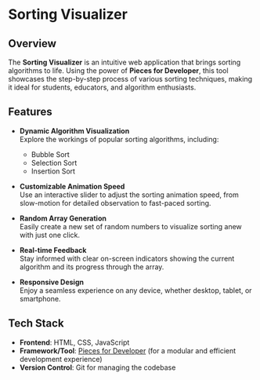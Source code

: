 # Sorting Visualizer

## Overview
The **Sorting Visualizer** is an intuitive web application that brings sorting algorithms to life. Using the power of **Pieces for Developer**, this tool showcases the step-by-step process of various sorting techniques, making it ideal for students, educators, and algorithm enthusiasts.

## Features
- **Dynamic Algorithm Visualization**  
  Explore the workings of popular sorting algorithms, including:
  - Bubble Sort  
  - Selection Sort  
  - Insertion Sort  

- **Customizable Animation Speed**  
  Use an interactive slider to adjust the sorting animation speed, from slow-motion for detailed observation to fast-paced sorting.  

- **Random Array Generation**  
  Easily create a new set of random numbers to visualize sorting anew with just one click.

- **Real-time Feedback**  
  Stay informed with clear on-screen indicators showing the current algorithm and its progress through the array.  

- **Responsive Design**  
  Enjoy a seamless experience on any device, whether desktop, tablet, or smartphone.

## Tech Stack
- **Frontend**: HTML, CSS, JavaScript  
- **Framework/Tool**: [Pieces for Developer](https://pieces.app/) (for a modular and efficient development experience)  
- **Version Control**: Git for managing the codebase  

